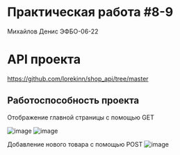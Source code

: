 # Практическая работа #8-9
Михайлов Денис ЭФБО-06-22

# API проекта

https://github.com/lorekinn/shop_api/tree/master

## Работоспособность проекта

Отображение главной страницы с помощью GET

![image](https://github.com/user-attachments/assets/937acfeb-3210-4622-b303-bf488ce92bb6)
![image](https://github.com/user-attachments/assets/090ab424-a04c-427f-ac8a-244dc44aee79)

Добавление нового товара с помощью POST
![image](https://github.com/user-attachments/assets/2828d20e-a2c9-409e-802c-8c011050b46d)

